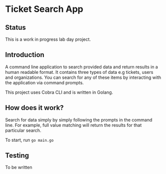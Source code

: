 # Ticket Search App

## Status
This is a work in progress lab day project.  

## Introduction
A command line application to search provided data and return results in a human readable format.
It contains three types of data e.g tickets, users and organizations. You can search for any of these items by interacting with the application via command prompts.

This project uses Cobra CLI and is written in Golang.

## How does it work?
Search for data simply by simply following the prompts in the command line. For example, full value matching will return the results for that particular search. 

To start, run `go main.go`

## Testing
To be written

